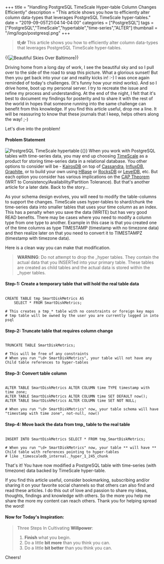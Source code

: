+++
title = "Handling PostgreSQL TimeScale Hyper-table Column Changes Efficiently"
description = "This article shows you how to efficiently alter column data-types that leverages PostgreSQL TimeScale hyper-tables."
date = "2019-09-05T21:04:14-04:00"
categories = ["PostgreSQL"]
tags = ["PostgreSQL","TimeScale","hypertable","time-series","ALTER"]
thumbnail = "/img/logo/postgresql.png"
+++

> **tl;dr** This article shows you how to efficiently alter column data-types that leverages PostgreSQL TimeScale hyper-tables.

{{<img src="/img/2019/09/05/img_5503.jpg" alt="Beautiful Skies Over Baltimore" align="center" class="imgframe">}}

Driving home from a long day of work, I see the beautiful sky and so I pull over to the side of the road to snap this picture. What a glorious sunset! But then you get back into your car and reality kicks in! :-) I was once again reminded of today's challenges. (It's funny how your mind works). And so I drive home, boot up my personal server. I try to recreate the issue and refine my process and understanding. At the end of the night, I felt that it's best to document my findings for posterity and to share it with the rest of the world in hopes that someone running into the same challenge can benefit from this knowledge. If you find this article useful, drop me a line. It will be reassuring to know that these journals that I keep, helps others along the way! ;-)

Let's dive into the problem!


#### Problem Statement

{{<img src="/img/logo/postgresql.png" alt="PostgreSQL TimeScale hypertable" align="left" class="imgframe">}}  When you work with PostgreSQL tables with time-series data, you may end up choosing [TimeScale](https://www.timescale.com/) as a product for storing time-series data in a relational database. You other options to consider will be - <a href="https://kairosdb.github.io/" target="_blank" alt="kairosdb">KairosDB</a> on top of <a href="http://cassandra.apache.org/" target="_blank" alt="Cassandra - Big Data">Cassandra</a>, <a href="https://www.influxdata.com/" target="_blank" alt="InfluxDB">InfluxDB</a>, <a href="https://graphiteapp.org/" target="_blank" alt="Graphite">Graphite</a>, or to build your own using <a href="https://hbase.apache.org/" target="_blank" alt="HBase">HBase</a> or <a href="https://github.com/facebook/rocksdb" target="_blank" alt="RocksDB">RocksDB</a> or <a href="https://github.com/google/leveldb" target="_blank" alt="LevelDB">LevelDB</a>, etc. But each option you consider has various implications on the <a href="https://en.wikipedia.org/wiki/CAP_theorem" target="_blank" alt="CAP Theorem">CAP Theorem</a> (WRT to Consistency/Availability/Partition Tolerance). But that's another article for a later date. Back to the story...

As your schema design evolves, you will need to modify the table-columns to support the changes. TimeScale uses hyper-tables to shard/chunk the time-series data into smaller tables that uses your time column as an index. This has a penalty when you save the data (WRITE) but has very good READ benefits. There may be cases where you need to modify a column type from one type to another. Example in this case is that you created one of the time columns as type TIMESTAMP (timestamp with no timezone data) and then realize later on that you need to convert it to TIMESTAMPZ (timestamp with timezone data).  

Here is a clean way you can make that modification.

> **WARNING**: Do not attempt to drop the _hyper tables. They contain the actual data that you INSERTed into your primary table. These tables are created as child tables and the actual data is stored within the _hyper tables. 


#### Step-1: Create a temporary table that will hold the real table data

<pre><code class="language-sql line-numbers">
CREATE TABLE tmp_SmartDiskMetrics AS
    SELECT * FROM SmartDiskMetrics;

# This creates a tmp_* table with no constraints or foreign key maps 
# tmp table will be owned by the user you are currently logged in into psql    
</code></pre>

#### Step-2: Truncate table that requires column change

<pre><code class="language-sql line-numbers">
TRUNCATE TABLE SmartDiskMetrics;

# This will be free of any constraints
# When you run "\d+ SmartDiskMetrics", your table will not have any Child table references to hyper-tables  
</code></pre>

#### Step-3: Convert table column

<pre><code class="language-sql line-numbers">
ALTER TABLE SmartDiskMetrics ALTER COLUMN time TYPE timestamp with time zone;
ALTER TABLE SmartDiskMetrics ALTER COLUMN time SET DEFAULT now();
ALTER TABLE SmartDiskMetrics ALTER COLUMN time SET NOT NULL;

# When you run "\d+ SmartDiskMetrics" now, your table schema will have "timestamp with time zone", not-null, now() 
</code></pre>

#### Step-4: Move back the data from tmp_ table to the real table

<pre><code class="language-sql line-numbers">
INSERT INTO SmartDiskMetrics SELECT * FROM tmp_SmartDiskMetrics;

# When you run "\d+ SmartDiskMetrics" now, your table ** will have ** Child table with references pointing to hyper-tables 
# like _timescaledb_internal._hyper_1_245_chunk 
</code></pre>


That's it! You have now modified a PostgreSQL table with time-series (with timezone) data backed by TimeScale hyper-table.

If you find this article useful, consider bookmarking, subscribing and/or sharing it on your favorite social channels so that others can also find and read these articles. I do this out of love and passion to share my ideas, thoughts, findings and knowledge with others. So the more you help me share the more my content can reach others. Thank you for helping spread the word!

#### Now for Today's Inspiration:

> Three Steps In Cultivating **Willpower**:
>
> 1. **Finish** what you begin.
> 2. Do a little **bit more** than you think you can.
> 3. Do a little **bit better** than you think you can.

Cheers!



